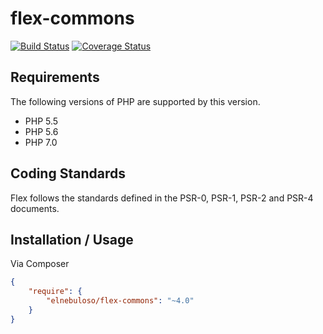 # flex-commons

[![Build Status](https://travis-ci.org/elnebuloso/flex-commons.svg?branch=master)](https://travis-ci.org/elnebuloso/flex-commons)
[![Coverage Status](https://coveralls.io/repos/github/elnebuloso/flex-commons/badge.svg?branch=master)](https://coveralls.io/github/elnebuloso/flex-commons?branch=master)

## Requirements

The following versions of PHP are supported by this version.

* PHP 5.5
* PHP 5.6
* PHP 7.0

## Coding Standards

Flex follows the standards defined in the PSR-0, PSR-1, PSR-2 and PSR-4 documents.

## Installation / Usage

Via Composer

``` json
{
    "require": {
        "elnebuloso/flex-commons": "~4.0"
    }
}
```